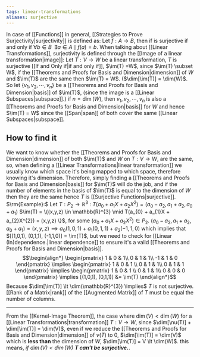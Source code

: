 ```yaml
---
tags: linear-transformations
aliases: surjective
---
```

In case of [[Functions]] in general, [[Strategies to Prove Surjectivity|surjectivity]] is defined as: Let $f: A \rightarrow B$, then if is surjective if and only if $\forall b \in B \;\; \exists a \in A \mid f(a) = b$. When talking about [[Linear Transformations]], surjectivity is defined through the [[Image of a linear transformation|image]]: 
Let $T:V \rightarrow W$ be a linear transformation, $T$ is surjective [[If and Only if|if and only if]], $\im(T) =W$, since $\im(T) \subset W$, if the [[Theorems and Proofs for Basis and Dimension|dimension]] of $W$ and $\im(T)$ are the same then $\im(T) = W$. ($\dim[\im(T)] = \dim(W)$.
So let $\{v_{1},v_{2},\cdots, v_{n}\}$ be a [[Theorems and Proofs for Basis and Dimension|basis]] of $\im(T)$, (since the image is a [[Linear Subspaces|subspace]].) if $n = \dim(W)$, then ${v_{1}, v_{2},\cdots, v_{n}}$ is also a [[Theorems and Proofs for Basis and Dimension|basis]] for $W$ and hence $\im(T) = W$ since the [[Span|span]] of both cover the same [[Linear Subspaces|subspace]].
## How to find it
We want to know whether the [[Theorems and Proofs for Basis and Dimension|dimension]] of both $\im(T)$ and $W$ on $T:V \rightarrow W$, are the same, so, when defining a [[Linear Transformations|linear transformation]] we usually know which space it's being mapped to which space, therefore knowing it's dimension. Therefore, simply finding a [[Theorems and Proofs for Basis and Dimension|basis]] for $\im(T)$ will do the job, and if the number of elements in the basis of $\im(T)$ is equal to the dimension of $W$ then they are the same hence $T$ is [[Surjective Functions|surjective]].
$\rm{Example}:$ 
Let $T:P_{2}\rightarrow \mathbb{R}^{3}$ : $T(a_{0}+a_{1}X +a_{2}X^{2}) = (a_{0}-a_{2}, a_{1}+a_{2}, a_{0}+ a_{1})$
$\im(T) = \{(x,y,z) \in \mathbb{R}^{3} \mid T(a_{0} + a_{1}X + a_{2}X^{2}) = (x,y,z) \}$, for some $(a_{0} + a_{1}X + a_{2}X^{2}) \in P_{2}$.
$(a_{0}-a_{2}, a_{1}+a_{2}, a_{0}+ a_{1}) = (x,y,z) \implies a_{0}(1,0,1) + a_{1}(0,1,1) + a_{2}(-1,1,0)$ which implies that $[(1,0,1), (0,1,1), (-1,1,0)] = \im(T)$, but we need to check for [[Linear (In)dependence.|linear dependence]] to ensure it's a valid [[Theorems and Proofs for Basis and Dimension|basis]].
$$\begin{align*}
\begin{pmatrix}
1 & 0 & 1\\
0 & 1 & 1\\
-1 & 1 & 0
\end{pmatrix}
\implies
\begin{pmatrix}
1 & 0 & 1 \\
0 & 1 & 1\\
0 & 1 & 1 
\end{pmatrix}
\implies
\begin{pmatrix}
1 & 0 & 1 \\
0 & 1 & 1\\
0 & 0 & 0
\end{pmatrix}
\implies
[(1,0,1), (0,1,1)] &= \im(T)
\end{align*}$$
Because $\dim[\im(T)] \lt \dim(\mathbb{R}^{3}) \implies$ $T$ is not surjective. [[Rank of a Matrix|rank]] of the [[Augmented Matrix]] of $T$ must be equal the number of columns.
___
From the [[Kernel-Image Theorem]], the case where $\dim(V) \lt \dim(W)$ for a [[Linear Transformations|transformation]] $T: V\rightarrow W$, since $\dim[\nu(T)] + \dim[\im(T)] = \dim(V)$, even if we reduce the [[Theorems and Proofs for Basis and Dimension|dimension]] of $\nu(T)$ to $0$, $\dim[\im(T)] = \dim(V)$ which is **less than** the dimension of $W$, $\dim[\im(T)] = V \lt \dim(W)$. this means, *if $\dim(V) \lt \dim(W)$ **$T$ can't be surjective.***. 